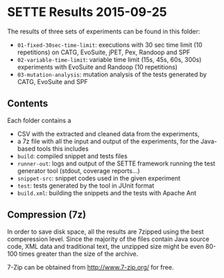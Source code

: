 # SETTE Results 2015-09-25

The results of three sets of experiments can be found in this folder:

* `01-fixed-30sec-time-limit`: executions with 30 sec time limit (10 repetitions) on CATG, EvoSuite, jPET, Pex, Randoop and SPF
* `02-variable-time-limit`: variable time limit (15s, 45s, 60s, 300s) experiments with EvoSuite and Randoop (10 repetitions)
* `03-mutation-analysis`: mutation analysis of the tests generated by CATG, EvoSuite and SPF

## Contents

Each folder contains a

* CSV with the extracted and cleaned data from the experiments,
* a 7z file with all the input and output of the experiments, for the Java-based tools this includes
 * `build`: compiled snippet and tests files
 * `runner-out`: logs and output of the SETTE framework running the test generator tool (stdout, coverage reports...)
 * `snippet-src`: snippet codes used in the given experiment
 * `test`: tests generated by the tool in JUnit format
 * `build.xml`: building the snippets and the tests with Apache Ant

## Compression (7z)

In order to save disk space, all the results are 7zipped using the best comperession level. Since the majority of the files contain Java source code, XML data and traditional text, the unzipped size might be even 80-100 times greater than the size of the archive.

7-Zip can be obtained from http://www.7-zip.org/ for free.
